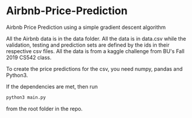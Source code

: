 # Airbnb-Price-Prediction
Airbnb Price Prediction using a simple gradient descent algorithm

All the Airbnb data is in the data folder. All the data is in data.csv while the validation, testing and prediction sets are defined by the ids in their respective csv files. All the data is from a kaggle challenge from BU's Fall 2019 CS542 class.

To create the price predictions for the csv, you need numpy, pandas and Python3.

If the dependencies are met, then run 

```bash
python3 main.py 
```

from the root folder in the repo.
